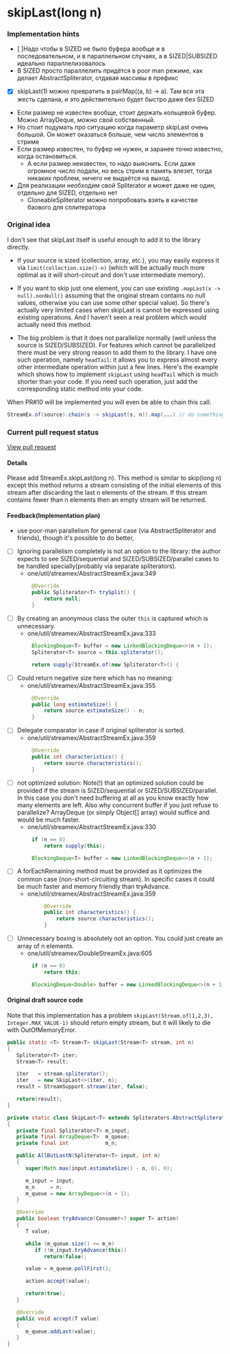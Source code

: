# skipLast(long n)
### Implementation hints
* [ ]Надо чтобы в SIZED не было буфера вообще и в последовательном, и в параллельном случаях, а в SIZED|SUBSIZED идеально параллелизовалось
* В SIZED просто параллелить придётся в poor man режиме, как делает AbstractSpliterator, отдавая массивы в префикс
* [x] skipLast(1) можно превратить в pairMap((a, b) -> a). Там вся эта жесть сделана, и это действительно будет быстро даже без SIZED
* Если размер не известен вообще, стоит держать кольцевой буфер. Можно ArrayDeque, можно свой собственный.
* Но стоит подумать про ситуацию когда параметр skipLast очень большой. Он может оказаться больше, чем число элементов в стриме
* Если размер известен, то буфер не нужен, и заранее точно известно, когда остановиться.
  * А если размер неизвестен, то надо выяснить. Если даже огромное число подали, но весь стрим в память влезет, тогда никаких проблем, ничего не выдаётся на выход.
* Для реализации необходим свой Spliterator и может даже не один, отдельно для SIZED, отдельно нет
  * CloneableSpliterator можно попробовать взять в качестве баового для сплитератора
### Original idea
I don't see that skipLast itself is useful enough to add it to the library directly.
* If your source is sized (collection, array, etc.), you may easily express it via `limit(collection.size()-n)`
  (which will be actually much more optimal as it will short-circuit and don't use intermediate memory).

* If you want to skip just one element, you can use existing `.mapLast(x -> null).nonNull()`
  assuming that the original stream contains no null values, otherwise you can use some other special value). So there's actually very limited cases when skipLast is cannot be expressed using existing operations. And I haven't seen a real problem which would actually need this method.

* The big problem is that it does not parallelize normally (well unless the source is SIZED/SUBSIZED).
  For features which cannot be parallelized there must be very strong reason to add them to the library.
  I have one such operation, namely `headTail`: it allows you to express almost every other intermediate operation within just a few lines.
  Here's the example which shows how to implement `skipLast` using `headTail` which is much shorter than your code.
  If you need such operation, just add the corresponding static method into your code.

When PR#10 will be implemented you will even be able to chain this call:
```java
StreamEx.of(source).chain(s -> skipLast(s, n)).map(...) // do something else
```

### Current pull request status
[View pull request](https://github.com/amaembo/streamex/pull/156)

#### Details
Please add StreamEx.skipLast(long n). This method is similar to skip(long n) except this method returns a stream consisting of the initial elements of this stream
after discarding the last n elements of the stream. If this stream contains fewer than n elements then an empty stream will be returned.

#### Feedback(Implementation plan)
* use poor-man parallelism for general case (via AbstractSpliterator and friends), though it's possible to do better,

* [ ] Ignoring parallelism completely is not an option to the library:
  the author expects to see SIZED/sequential and SIZED/SUBSIZED/parallel cases to be handled specially(probably via separate spliterators).
    * one/util/streamex/AbstractStreamEx.java:349
```java
        @Override
        public Spliterator<T> trySplit() {
            return null;
        }
```
* [ ] By creating an anonymous class the outer `this` is captured which is unnecessary.
    * one/util/streamex/AbstractStreamEx.java:333
```java
        BlockingDeque<T> buffer = new LinkedBlockingDeque<>(n + 1);
        Spliterator<T> source = this.spliterator();

        return supply(StreamEx.of(new Spliterator<T>() {
```
* [ ] Could return negative size here which has no meaning:
    * one/util/streamex/AbstractStreamEx.java:355
```java
        @Override
        public long estimateSize() {
            return source.estimateSize() - n;
        }
```
* [ ] Delegate comparator in case if original spliterator is sorted.
    * one/util/streamex/AbstractStreamEx.java:359
```java
        @Override
        public int characteristics() {
            return source.characteristics();
        }
```  
* [ ] not optimized solution:
  Note(!) that an optimized solution could be provided if the stream is SIZED/sequential or SIZED/SUBSIZED/parallel.
  In this case you don't need buffering at all as you know exactly how many elements are left.
  Also why concurrent buffer if you just refuse to parallelize? ArrayDeque (or simply Object[] array) would suffice and would be much faster.
    * one/util/streamex/AbstractStreamEx.java:330
```java
        if (n == 0)
            return supply(this);

        BlockingDeque<T> buffer = new LinkedBlockingDeque<>(n + 1);
```  

* [ ] A forEachRemaining method must be provided as it optimizes the common case (non-short-circuiting stream).
  In specific cases it could be much faster and memory friendly than tryAdvance.
    * one/util/streamex/AbstractStreamEx.java:359
```java
            @Override
            public int characteristics() {
                return source.characteristics();
            }
```
* [ ] Unnecessary boxing is absolutely not an option. You could just create an array of n elements.
    * one/util/streamex/DoubleStreamEx.java:605
```java
        if (n == 0)
            return this;

        BlockingDeque<Double> buffer = new LinkedBlockingDeque<>(n + 1);
```    

#### Original draft source code
Note that this implementation has a problem `skipLast(Stream.of(1,2,3), Integer.MAX_VALUE-1)` should return empty stream,
but it will likely to die with OutOfMemoryError.
```java
public static <T> Stream<T> skipLast(Stream<T> stream, int n)
{
   Spliterator<T> iter;
   Stream<T> result;

   iter   = stream.spliterator();
   iter   = new SkipLast<>(iter, n);
   result = StreamSupport.stream(iter, false);

   return(result);
}

private static class SkipLast<T> extends Spliterators.AbstractSpliterator<T> implements Consumer<T>
{
   private final Spliterator<T> m_input;
   private final ArrayDeque<T>  m_queue;
   private final int            m_n;

   public AllButLastN(Spliterator<T> input, int n)
   {
      super(Math.max(input.estimateSize() - n, 0), 0);

      m_input = input;
      m_n     = n;
      m_queue = new ArrayDeque<>(n + 1);
   }

   @Override
   public boolean tryAdvance(Consumer<? super T> action)
   {
      T value;

      while (m_queue.size() <= m_n)
         if (!m_input.tryAdvance(this))
            return(false);

      value = m_queue.pollFirst();

      action.accept(value);

      return(true);
   }

   @Override
   public void accept(T value)
   {
      m_queue.addLast(value);
   }
}

```
